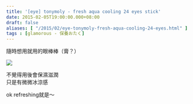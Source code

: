 ```yaml
---
title: '[eye] tonymoly - fresh aqua cooling 24 eyes stick'
date: 2015-02-05T19:00:00.000+08:00
draft: false
aliases: [ "/2015/02/eye-tonymoly-fresh-aqua-cooling-24-eyes.html" ]
tags : [glamorous - 保養おたく]
---
```


隨時想用就用的眼棒棒（膏？）  

[![](https://farm6.staticflickr.com/5542/12264253653_2fbc63037d_z.jpg)](https://farm6.staticflickr.com/5542/12264253653_2fbc63037d_z.jpg)

不覺得用後會保濕滋潤  
只是有微微冰涼感  
  
ok refreshing就是～